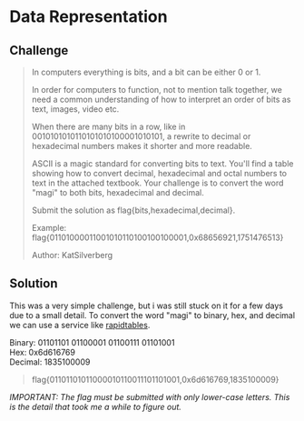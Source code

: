 # Data Representation
## Challenge
>In computers everything is bits, and a bit can be either 0 or 1.
>
>In order for computers to function, not to mention talk together, we need a common understanding of how to interpret an order of bits as text, images, video etc.
>
>When there are many bits in a row, like in 0010101010110101010100001010101, a rewrite to decimal or hexadecimal numbers makes it shorter and more readable.
>
>ASCII is a magic standard for converting bits to text. You'll find a table showing how to convert decimal, hexadecimal and octal numbers to text in the attached textbook. Your challenge is to convert the word "magi" to both bits, hexadecimal and decimal.
>
>Submit the solution as flag{bits,hexadecimal,decimal}.
>
>Example: flag{01101000011001010110100100100001,0x68656921,1751476513}
>
>Author: KatSilverberg

## Solution
This was a very simple challenge, but i was still stuck on it for a few days due to a small detail. To convert the word "magi" to binary, hex, and decimal we can use a service like [rapidtables](https://www.rapidtables.com/convert/number/ascii-to-binary.html).

Binary: 01101101 01100001 01100111 01101001  
Hex: 0x6d616769  
Decimal: 1835100009

>flag{01101101011000010110011101101001,0x6d616769,1835100009}

*IMPORTANT: The flag must be submitted with only lower-case letters. This is the detail that took me a while to figure out.*
